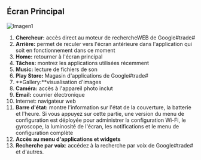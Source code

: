 ## Écran Principal

![Imagen1](http://static.energysistem.com/images/manuals/39903/54e47639ea21c.jpg)
1.	**Chercheur:** accès direct au moteur de rechercheWEB de Google#trade#
2.	**Arrière:** permet de reculer vers l'écran antérieure dans l'application qui soit en fonctionnement dans ce moment
3.	**Home:** retourner à l'écran principal
4.	**Tâches:** montrez les applications utilisées récemment
5.	**Music:** lecture de fichiers de son
6.	**Play Store:** Magasin d'applications de Google#trade#
7.	**Gallery:**visualisation d'images
8.	**Caméra:** accès à l'appareil photo inclut
9.	**Email:** courrier électronique
10.	Internet: navigateur web
11.	**Barre d'état:** montre l'information sur l'état de la couverture, la batterie et l'heure. Si vous appuyez sur cette partie, une version du menu de configuration est déployée pour administrer la configuration Wi-Fi, le gyroscope, la luminosité de l'écran, les notifications et le menu de configuration complète
12.	**Accès au menu d'applications et widgets**
13.	**Recherche par voix**: accédez à la recherche par voix de Google#trade# et d'autres.
